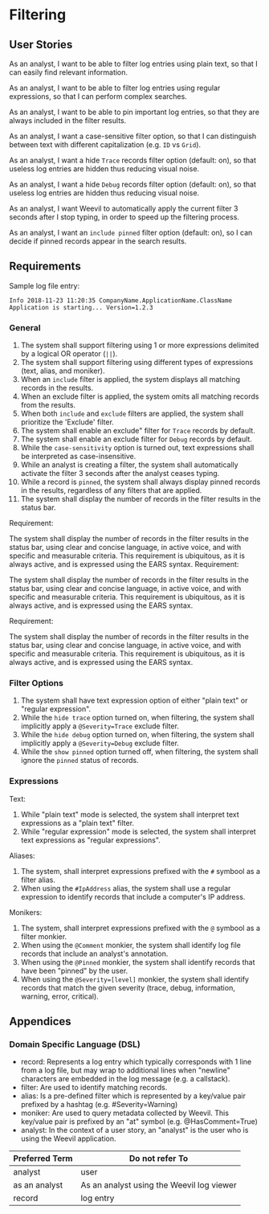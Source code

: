 ﻿# Filtering

## User Stories

As an analyst, I want to be able to filter log entries using plain text, so that I can easily find relevant information.

As an analyst, I want to be able to filter log entries using regular expressions, so that I can perform complex searches.

As an analyst, I want to be able to pin important log entries, so that they are always included in the filter results.

As an analyst, I want a case-sensitive filter option, so that I can distinguish between text with different capitalization (e.g. `ID` vs `Grid`).

As an analyst, I want a hide `Trace` records filter option (default: on), so that useless log entries are hidden thus reducing visual noise.

As an analyst, I want a hide `Debug` records filter option (default: on), so that useless log entries are hidden thus reducing visual noise.

As an analyst, I want Weevil to automatically apply the current filter 3 seconds after I stop typing, in order to speed up the filtering process.

As an analyst, I want an `include pinned` filter option (default: on), so I can decide if pinned records appear in the search results.

## Requirements

Sample log file entry:

```
Info 2018-11-23 11:20:35 CompanyName.ApplicationName.ClassName Application is starting... Version=1.2.3
```

### General

1. The system shall support filtering using 1 or more expressions delimited by a logical OR operator (`||`).
2. The system shall support filtering using different types of expressions (text, alias, and moniker).
3. When an `include` filter is applied, the system displays all matching records in the results.
4. When an exclude filter is applied, the system omits all matching records from the results.
5. When both `include` and `exclude` filters are applied, the system shall prioritize the 'Exclude' filter.
6. The system shall enable an exclude" filter for `Trace` records by default.
7. The system shall enable an exclude filter for `Debug` records by default.
8. While the `case-sensitivity` option is turned out, text expressions shall be interpreted as case-insensitive.
9. While an analyst is creating a filter, the system shall automatically activate the filter 3 seconds after the analyst ceases typing.
10. While a record is `pinned`, the system shall always display pinned records in the results, regardless of any filters that are applied.
11. The system shall display the number of records in the filter results in the status bar.

Requirement:

The system shall display the number of records in the filter results in the status bar, using clear and concise language, in active voice, and with specific and measurable criteria. This requirement is ubiquitous, as it is always active, and is expressed using the EARS syntax.
Requirement:

The system shall display the number of records in the filter results in the status bar, using clear and concise language, in active voice, and with specific and measurable criteria. This requirement is ubiquitous, as it is always active, and is expressed using the EARS syntax.

Requirement:

The system shall display the number of records in the filter results in the status bar, using clear and concise language, in active voice, and with specific and measurable criteria. This requirement is ubiquitous, as it is always active, and is expressed using the EARS syntax.

### Filter Options

1. The system shall have text expression option of either "plain text" or "regular expression".
2. While the `hide trace` option turned on, when filtering, the system shall implicitly apply a `@Severity=Trace` exclude filter.
3. While the `hide debug` option turned on, when filtering, the system shall implicitly apply a `@Severity=Debug` exclude filter.
4. While the `show pinned` option turned off, when filtering, the system shall ignore the `pinned` status of records.

### Expressions

Text:

1. While "plain text" mode is selected, the system shall interpret text expressions as a "plain text" filter.
2. While "regular expression" mode is selected, the system shall interpret text expressions as "regular expressions".

Aliases:

1. The system, shall interpret expressions prefixed with the `#` symbool as a filter alias.
2. When using the `#IpAddress` alias, the system shall use a regular expression to identify records that include a computer's IP address.

Monikers:

1. The system, shall interpret expressions prefixed with the `@` symbool as a filter monkier.
2. When using the `@Comment` monkier, the system shall identify log file records that include an analyst's annotation.
3. When using the `@Pinned` monkier, the system shall identify records that have been "pinned" by the user.
4. When using the `@Severity=[level]` monkier, the system shall identify records that match the given severity (trace, debug, information, warning, error, critical).

## Appendices

### Domain Specific Language (DSL)

- record: Represents a log entry which typically corresponds with 1 line from a log file, but may wrap to additional lines when "newline" characters are embedded in the log message (e.g. a callstack).
- filter: Are used to identify matching records.
- alias: Is a pre-defined filter which is represented by a key/value pair prefixed by a hashtag (e.g. #Severity=Warning)
- moniker: Are used to query metadata collected by Weevil. This key/value pair is prefixed by an "at" symbol (e.g. @HasComment=True)
- analyst: In the context of a user story, an "analyst" is the user who is using the Weevil application.

| Preferred Term | Do not refer To                           |
| -------------- | ----------------------------------------- |
| analyst        | user                                      |
| as an analyst  | As an analyst using the Weevil log viewer |
| record         | log entry                                 |

